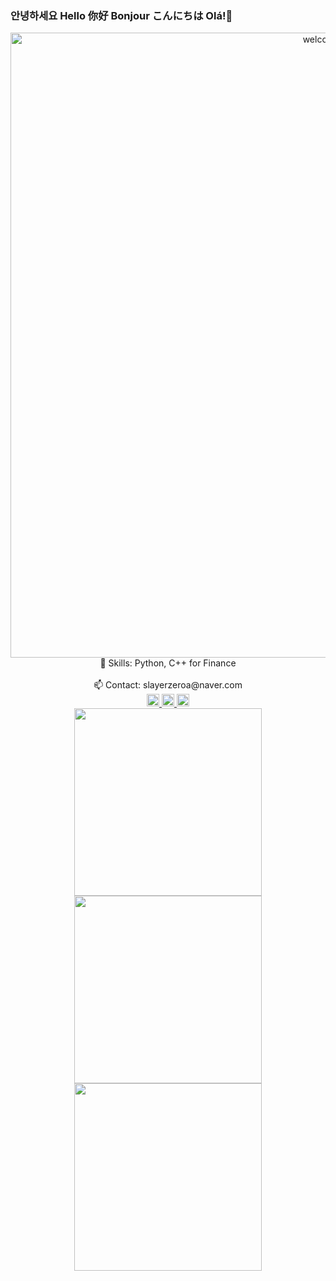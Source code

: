 ### 안녕하세요 Hello 你好 Bonjour こんにちは Olá!👋

<!--
**slayerzeroa/slayerzeroa** is a ✨ _special_ ✨ repository because its `README.md` (this file) appears on your GitHub profile.

Here are some ideas to get you started:

- 🔭 I’m currently working on ...
- 🌱 I’m currently learning ...
- 👯 I’m looking to collaborate on ...
- 🤔 I’m looking for help with ...
- 💬 Ask me about ...
- 📫 How to reach me: ...
- 😄 Pronouns: ...
- ⚡ Fun fact: ...
-->
<div align="center">
    <img src="https://user-images.githubusercontent.com/66348567/211156355-62823c67-3222-4562-b0b6-8e61debd25e4.gif" alt="welcome gif" style="width: 1000px; height: auto;" />
    <br>🌱 Skills: Python, C++ for Finance</br>
    <br>📫 Contact: slayerzeroa@naver.com</br>
</div>

<div align="center">
    <!-- Naver Badge -->
    <a href="https://blog.naver.com/slayerzeroa" target="_blank">
        <img src="https://img.shields.io/badge/Naver-03C75A?style=for-the-badge&logo=Naver&logoColor=FFFFFF" style="width: 20px;"/>
    </a>
    <!-- LinkedIn Badge -->
    <a href="https://www.linkedin.com/in/%EB%8C%80%EB%AA%85-%EC%9C%A0-625084183/" target="_blank">
        <img src="https://img.shields.io/badge/LinkedIn-0A66C2?style=for-the-badge&logo=LinkedIn&logoColor=FFFFFF" style="height: 20px;"/>
    </a>
    <!-- Hits Badge -->
    <a href="https://hits.seeyoufarm.com">
        <img src="https://hits.seeyoufarm.com/api/count/incr/badge.svg?url=https%3A%2F%2Fgithub.com%2Fslayerzeroa&count_bg=%23000000&title_bg=%23000000&icon=github.svg&icon_color=%23E7E7E7&title=How+many+visitors&edge_flat=false" style="height: 20px;"/>
    </a>
</div>

<div align="center">
    <!-- Solved.ac Profile Badge -->
    <a href="https://solved.ac/slayerzeroa" target="_blank">
        <img src="http://mazassumnida.wtf/api/generate_badge?boj=slayerzeroa" style="width: 300px;"/>
    </a>
</div>

<div align="center">
    <!-- GitHub Stats -->
    <a href="https://github.com/anuraghazra/github-readme-stats">
        <img src="https://github-readme-stats.vercel.app/api?username=slayerzeroa" style="width: 300px;"/>
    </a>
</div>

<div align="center">
    <!-- Top Languages -->
    <img src="https://github-readme-stats.vercel.app/api/top-langs/?username=slayerzeroa&size_weight=0.5&count_weight=0.5&hide=scss,html,css,jupyter%20notebook,Makefile" style="width: 300px;"/>
</div>


